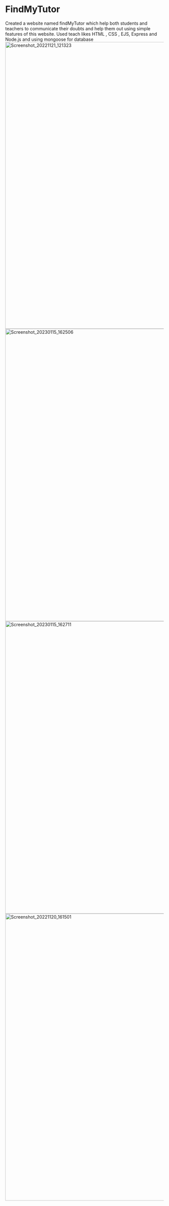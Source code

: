 # FindMyTutor
Created a website named findMyTutor which help both students and teachers to communicate their doubts and help them out using simple features of this website. Used teach likes HTML , CSS , EJS, Express and Node.js and using mongoose for database
<img width="910" alt="Screenshot_20221121_121323" src="https://github.com/nayaksakshi359/FindMyTutor/assets/135309215/a33a2234-3be6-4a0d-a691-48121b64b307">
<img width="928" alt="Screenshot_20230115_162506" src="https://github.com/nayaksakshi359/FindMyTutor/assets/135309215/21927dbc-9bdb-46e3-957a-1d4fb808655a">
<img width="928" alt="Screenshot_20230115_162711" src="https://github.com/nayaksakshi359/FindMyTutor/assets/135309215/e9382ba9-6967-4859-85e6-4f5f2601ddc9">
<img width="911" alt="Screenshot_20221120_161501" src="https://github.com/nayaksakshi359/FindMyTutor/assets/135309215/b9fa32ff-8622-4fdb-b162-d3dd28ccdc1a">
